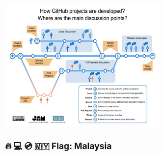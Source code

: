 <p align="right">
<img src="../../images/Github-EN.jpg"  height="400" />
</p>

# 🔥 💻 💿 🇲🇾 Flag: Malaysia

